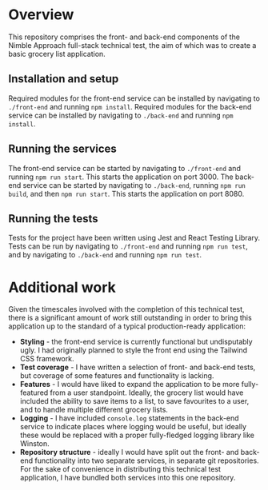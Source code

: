 # Overview

This repository comprises the front- and back-end components of the Nimble Approach full-stack technical test, the aim of which was to create a basic grocery list application.

## Installation and setup

Required modules for the front-end service can be installed by navigating to `./front-end` and running `npm install`.
Required modules for the back-end service can be installed by navigating to `./back-end` and running `npm install`.

## Running the services

The front-end service can be started by navigating to `./front-end` and running `npm run start`. This starts the application on port 3000.
The back-end service can be started by navigating to `./back-end`, running `npm run build`, and then `npm run start`. This starts the application on port 8080.

## Running the tests

Tests for the project have been written using Jest and React Testing Library. Tests can be run by navigating to `./front-end` and running `npm run test`, and by navigating to `./back-end` and running `npm run test`.

# Additional work

Given the timescales involved with the completion of this technical test, there is a significant amount of work still outstanding in order to bring this application up to the standard of a typical production-ready application:
- **Styling** - the front-end service is currently functional but undisputably ugly. I had originally planned to style the front end using the Tailwind CSS framework.
- **Test coverage** - I have written a selection of front- and back-end tests, but coverage of some features and functionality is lacking.
- **Features** - I would have liked to expand the application to be more fully-featured from a user standpoint. Ideally, the grocery list would have included the ability to save items to a list, to save favourites to a user, and to handle multiple different grocery lists.
- **Logging** - I have included `console.log` statements in the back-end service to indicate places where logging would be useful, but ideally these would be replaced with a proper fully-fledged logging library like Winston.
- **Repository structure** - ideally I would have split out the front- and back-end functionality into two separate services, in separate git repositories. For the sake of convenience in distributing this technical test application, I have bundled both services into this one repository.